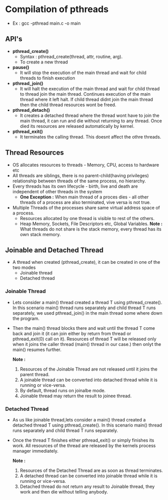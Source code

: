 # Compilation of pthreads
*   Ex :  gcc -pthread main.c -o main
## API's
*   **pthread_create()**
    *   Syntax : pthread_create(thread, attr, routine, arg).
    *   To create a new thread
*   **pause()**
    *   It will stop the execution of the main thread and wait for child threads to finish execution
*   **pthread_join()**
    *   It will halt the execution of the main thread and wait for child thread to thread join the main thread. Continues execution of the main thread where it left halt. If child thread didnt join the main thread then the child thread resources wont be freed.
*   **pthread_detach()**
    *   It creates a detached thread where the thread wont have to join the main thread, it can run and die without returning to any thread. Once died its resources are released automatically by kernel.
*   **pthread_exit()**
    *   It terminates the calling thread. This doesnt affect the othre threads.
## Thread Resources
*   OS allocates resources to threads - Memory, CPU, access to hardware etc
*   All threads are siblings, there is no parent-child(having privileges) relationship between threads of the same process, no hierarchy.
*   Every threads has its own lifecycle - birth, live and death are independent of other threads in the system 
    *   **One Exception :** When main thread of a proces dies - all other threads of a process are also terminated, vive versa is not true.
*   Multiple Threads of the processes share same virtual address space of a process.
    *   Resources allocated by one thread is visible to rest of the others.
    *   Heap Memory, Sockets, File Descriptors etc, Global Variables.
    **Note :** What threads do not share is the stack memory, every thread has its own stack memory.

## Joinable and Detached Thread
* A thread when created (pthread_create), it can be created in one of the two modes
    *   Joinable thread
    *   Detached thread
### Joinable Thread
*   Lets consider a main() thread created a thread T using pthread_create(). In this scenario main() thread runs separately and child thread T runs separately, we used pthread_join() in the main thread some where down the program.
*   Then the main() thread blocks there and wait until the thread T come back and join it (it can join either by return from thread or pthread_exit(0) call on it). Resources of thread T will be released only when it joins the caller thread (main() thread in our case.) then onlyt the main() resumes further.

    **Note :**
    1.  Resources of the Joinable Thread are not released until it joins the parent thread.
    2.  A joinable thread can be converted into detached thread while it is running or vice-versa.
    3.  By default, thread runs on joinalbe mode.
    4.  Joinable thread may return the result to joinee thread.

### Detached Thread
*   As us like joinable thread,lets consider a main() thread created a detached thread T using pthread_create(). In this scenario main() thread runs separately and child thread T runs separately.
*  Once the thread T finishes either pthread_exit() or simply finishes its work. All resources of the thread are released by the kernels process manager immediately.

    **Note :**
    1.  Resources of the Detached Thread are as soon as thread terminates.
    2.  A detached thread can be converted into joinable thread while it is running or vice-versa.
    3.  Detached thread do not return any result to Joinable thread, they work and then die without telling anybody.
